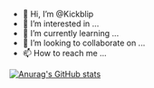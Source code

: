 - 👋 Hi, I’m @Kickblip
- 👀 I’m interested in ...
- 🌱 I’m currently learning ...
- 💞️ I’m looking to collaborate on ...
- 📫 How to reach me ...

[![Anurag's GitHub stats](https://github-readme-stats.vercel.app/api?username=kickblip)](https://github.com/anuraghazra/github-readme-stats)


<!---
Kickblip/Kickblip is a ✨ special ✨ repository because its `README.md` (this file) appears on your GitHub profile.
You can click the Preview link to take a look at your changes.
--->

